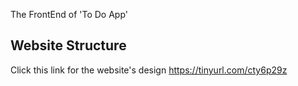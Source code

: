 The FrontEnd of 'To Do App'

## Website Structure
Click this link for the website's design
https://tinyurl.com/cty6p29z